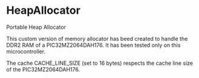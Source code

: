 # HeapAllocator
Portable Heap Allocator

This custom version of memory allocator has beed created to handle the DDR2 RAM of a PIC32MZ2064DAH176.
It has been tested only on this microcontroller.

The cache CACHE_LINE_SIZE (set to 16 bytes) respects the cache line size of the PIC32MZ2064DAH176.
